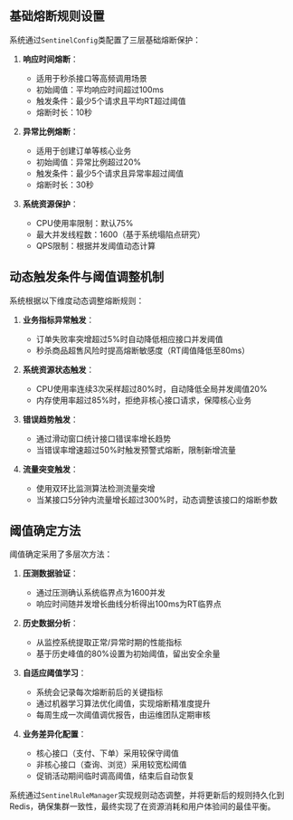 
## 基础熔断规则设置

系统通过`SentinelConfig`类配置了三层基础熔断保护：

1. **响应时间熔断**：
   - 适用于秒杀接口等高频调用场景
   - 初始阈值：平均响应时间超过100ms
   - 触发条件：最少5个请求且平均RT超过阈值
   - 熔断时长：10秒

2. **异常比例熔断**：
   - 适用于创建订单等核心业务
   - 初始阈值：异常比例超过20%
   - 触发条件：最少5个请求且异常率超过阈值
   - 熔断时长：30秒

3. **系统资源保护**：
   - CPU使用率限制：默认75%
   - 最大并发线程数：1600（基于系统塌陷点研究）
   - QPS限制：根据并发阈值动态计算

## 动态触发条件与阈值调整机制

系统根据以下维度动态调整熔断规则：

1. **业务指标异常触发**：
   - 订单失败率突增超过5%时自动降低相应接口并发阈值
   - 秒杀商品超售风险时提高熔断敏感度（RT阈值降低至80ms）

2. **系统资源状态触发**：
   - CPU使用率连续3次采样超过80%时，自动降低全局并发阈值20%
   - 内存使用率超过85%时，拒绝非核心接口请求，保障核心业务

3. **错误趋势触发**：
   - 通过滑动窗口统计接口错误率增长趋势
   - 当错误率增速超过50%时触发预警式熔断，限制新增流量

4. **流量突变触发**：
   - 使用双环比监测算法检测流量突增
   - 当某接口5分钟内流量增长超过300%时，动态调整该接口的熔断参数

## 阈值确定方法

阈值确定采用了多层次方法：

1. **压测数据验证**：
   - 通过压测确认系统临界点为1600并发
   - 响应时间随并发增长曲线分析得出100ms为RT临界点

2. **历史数据分析**：
   - 从监控系统提取正常/异常时期的性能指标
   - 基于历史峰值的80%设置为初始阈值，留出安全余量

3. **自适应阈值学习**：
   - 系统会记录每次熔断前后的关键指标
   - 通过机器学习算法优化阈值，实现熔断精准度提升
   - 每周生成一次阈值调优报告，由运维团队定期审核

4. **业务差异化配置**：
   - 核心接口（支付、下单）采用较保守阈值
   - 非核心接口（查询、浏览）采用较宽松阈值
   - 促销活动期间临时调高阈值，结束后自动恢复

系统通过`SentinelRuleManager`实现规则动态调整，并将更新后的规则持久化到Redis，确保集群一致性，最终实现了在资源消耗和用户体验间的最佳平衡。